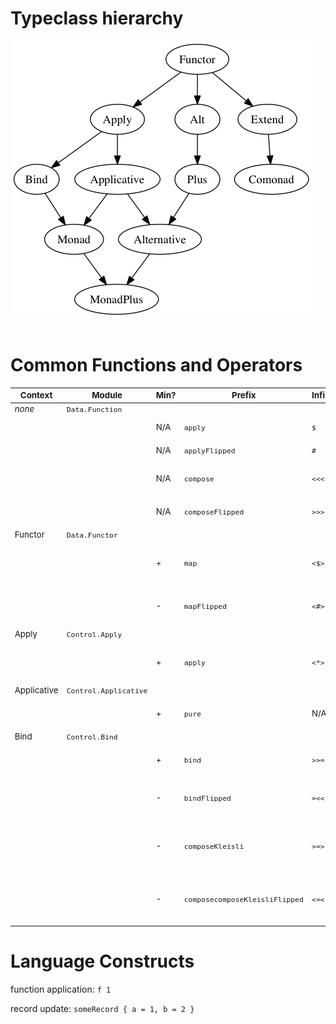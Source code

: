 # Typeclass hierarchy

<img src="typeclasses.png"/>
<br>
<br>

# Common Functions and Operators

<style>
    table {font-size: 10pt}
</style>

| Context     | Module                | Min? | Prefix                         | Infix | Prec | Signature                                        |
| ----------- | --------------------- | ---- | ------------------------------ | ----- | ---- | ------------------------------------------------ |
| _none_      | `Data.Function`       |      |                                |       |      |                                                  |
|             |                       | N/A  | `apply`                        | `$`   | R0   | `(a -> b) -> a -> b`                             |
|             |                       | N/A  | `applyFlipped`                 | `#`   | L1   | `a -> (a -> b) -> b`                             |
|             |                       | N/A  | `compose`                      | `<<<` | R9   | `(b -> c) -> (a -> b) -> a -> c`                 |
|             |                       | N/A  | `composeFlipped`               | `>>>` | R9   | `(a -> b) -> (b -> c) -> a -> c`                 |
| Functor     | `Data.Functor`        |      |                                |       |      |                                                  |
|             |                       | +    | `map`                          | `<$>` | L4   | `Functor f => (a -> b) -> f a -> f b`            |
|             |                       | -    | `mapFlipped`                   | `<#>` | L1   | `Functor f => f a -> (a -> b) -> f b`            |
| Apply       | `Control.Apply`       |      |                                |       |      |                                                  |
|             |                       | +    | `apply`                        | `<*>` | L4   | `Apply f => f (a -> b) -> f a -> f b`            |
| Applicative | `Control.Applicative` |      |                                |       |      |                                                  |
|             |                       | +    | `pure`                         | N/A   | N/A  | `Applicative a => a -> f a`                      |
| Bind        | `Control.Bind`        |      |                                |       |      |                                                  |
|             |                       | +    | `bind`                         | `>>=` | L1   | `Bind m => m a -> (a -> m b) -> m b`             |
|             |                       | -    | `bindFlipped`                  | `=<<` | R1   | `Bind m => (a -> m b) -> m a -> m b`             |
|             |                       | -    | `composeKleisli`               | `>=>` | R1   | `Bind m => (a -> m b) -> (b -> m c) -> a -> m c` |
|             |                       | -    | `composecomposeKleisliFlipped` | `<=<` | R1   | `Bind m => (b -> m c) -> (a -> m b) -> a -> m c` |

# Language Constructs

function application:
`f 1`

record update: `someRecord { a = 1, b = 2 }`
